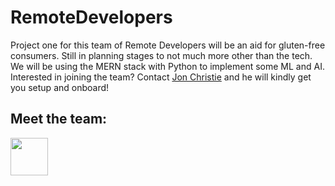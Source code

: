 # RemoteDevelopers
Project one for this team of Remote Developers will be an aid for gluten-free consumers. Still in planning stages to not much more other than the tech. We will be using the MERN stack with Python to implement some ML and AI. Interested in joining the team? Contact [Jon Christie](jonchristie.net) and he will kindly get you setup and onboard!

## Meet the team:
<a href="https://github.com/mathcodes"><img src="https://avatars.githubusercontent.com/u/17928947?v=4" width="60px" /></a>

